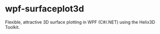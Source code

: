 # wpf-surfaceplot3d
Flexible, attractive 3D surface plotting in WPF (C#/.NET) using the Helix3D Toolkit.
